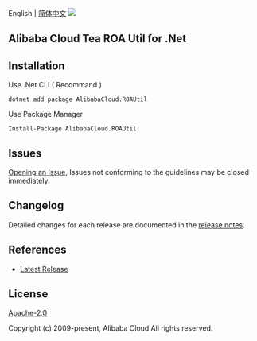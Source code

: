 English | [简体中文](README-CN.md)
![](https://aliyunsdk-pages.alicdn.com/icons/AlibabaCloud.svg)

## Alibaba Cloud Tea ROA Util for .Net

## Installation

Use .Net CLI ( Recommand )

    dotnet add package AlibabaCloud.ROAUtil

Use Package Manager

    Install-Package AlibabaCloud.ROAUtil

## Issues
[Opening an Issue](https://github.com/aliyun/tea-roa-util/issues/new), Issues not conforming to the guidelines may be closed immediately.

## Changelog
Detailed changes for each release are documented in the [release notes](./ChangeLog.md).

## References
* [Latest Release](https://github.com/aliyun/tea-roa-util/tree/master/csharp)

## License
[Apache-2.0](http://www.apache.org/licenses/LICENSE-2.0)

Copyright (c) 2009-present, Alibaba Cloud All rights reserved.